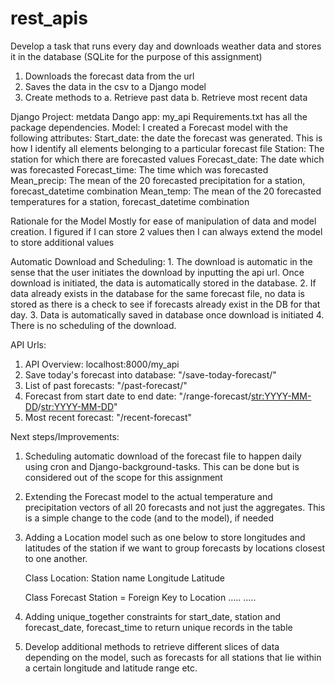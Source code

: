 # rest_apis
Develop a task that runs every day and downloads weather data and stores it in the database (SQLite for the purpose of this assignment)
1.	Downloads the forecast data from the url
2.	Saves the data in the csv to a Django model
3.	Create methods to 
	a.	Retrieve past data
	b.	Retrieve most recent data

Django Project: metdata
Dango app: my_api
Requirements.txt has all the package dependencies.
Model:
	I created a Forecast model with the following attributes:
	Start_date: the date the forecast was generated. This is how I identify all elements belonging to a particular forecast file
	Station: The station for which there are forecasted values
	Forecast_date: The date which was forecasted
	Forecast_time: The time which was forecasted
	Mean_precip: The mean of the 20 forecasted precipitation for a station, forecast_datetime combination
	Mean_temp: The mean of the 20 forecasted temperatures for a station, forecast_datetime combination
	
Rationale for the Model
	Mostly for ease of manipulation of data and model creation.
	I figured if I can store 2 values then I can always extend the model to store additional values
	
Automatic Download and Scheduling:
	1.	The download is automatic in the sense that the user initiates the download by inputting the api url. Once download is initiated, the data is automatically stored in the database.
	2.	If data already exists in the database for the same forecast file, no data is stored as there is a check to see if forecasts already exist in the DB for that day.
	3.	Data is automatically saved in database once download is initiated
	4.	There is no scheduling of the download.

API Urls:
1.	API Overview: localhost:8000/my_api
2.	Save today's forecast into database: "/save-today-forecast/"
3.	List of past forecasts: "/past-forecast/"
4.	Forecast from start date to end date: "/range-forecast/<str:YYYY-MM-DD>/<str:YYYY-MM-DD>"
5.	Most recent forecast: "/recent-forecast"

Next steps/Improvements:

1.	Scheduling automatic download of the forecast file to happen daily using cron and Django-background-tasks. This can be done but is considered out of the scope for this assignment 
2.	Extending the Forecast model to the actual temperature and precipitation vectors of all 20 forecasts and not just the aggregates. This is a simple change to the code (and to the model), if needed
3.	Adding a Location model such as one below to store longitudes and latitudes of the station if we want to group forecasts by locations closest to one another.

	Class Location:
		Station name
		Longitude
		Latitude 

	Class Forecast
		Station = Foreign Key to Location
		…..
		…..
4.	Adding unique_together constraints for start_date, station and forecast_date, forecast_time to return unique records in the table
5.	Develop additional methods to retrieve different slices of data depending on the model, such as forecasts for all stations that lie within a certain longitude and latitude range etc.

